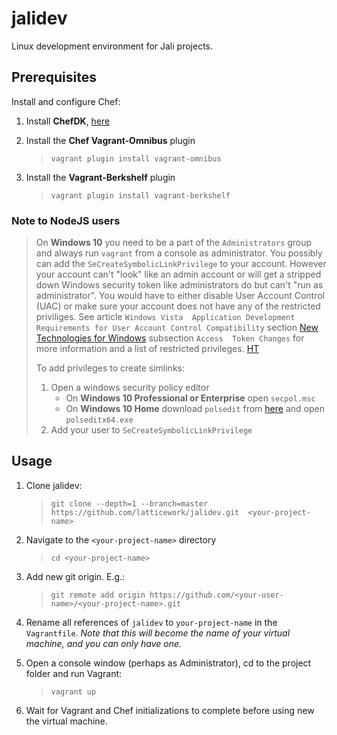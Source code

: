 # jalidev
Linux development environment for Jali projects.

## Prerequisites
Install and configure Chef:

1. Install __ChefDK__, [here](https://downloads.chef.io/chef-dk/)
1. Install the __Chef Vagrant-Omnibus__ plugin

   > `vagrant plugin install vagrant-omnibus`
1. Install the __Vagrant-Berkshelf__ plugin

   > `vagrant plugin install vagrant-berkshelf`


### Note to NodeJS users
> On __Windows 10__ you need to be a part of the `Administrators` group and 
> always run `vagrant` from a console as administrator. You possibly can add the 
> `SeCreateSymbolicLinkPrivilege` to your account. However your account can't 
> "look" like an admin account or will get a stripped down Windows security 
> token like administrators do but can't "run as administrator". You would 
> have to either disable User Account Control (UAC) or make sure your account 
> does not have any of the restricted priviliges. See article `Windows Vista 
> Application Development Requirements for User Account Control Compatibility` 
> section [New Technologies for Windows][vistauac_topic3] subsection `Access 
> Token Changes` for more information and a list of restricted privileges. 
> [HT](http://superuser.com/a/839608)
> 
> To add privileges to create simlinks: 
> 1.  Open a windows security policy editor
>     * On __Windows 10 Professional or Enterprise__ open `secpol.msc`
>     * On __Windows 10 Home__ download `polsedit` from [here](http://www.southsoftware.com/) 
>       and open `polseditx64.exe` 
> 2.  Add your user to `SeCreateSymbolicLinkPrivilege`

## Usage
[//]: # ( See http://stackoverflow.com/a/37661469/2240669 )
1. Clone jalidev:

   > `git clone --depth=1 --branch=master https://github.com/latticework/jalidev.git 
   > <your-project-name>`
1. Navigate to the `<your-project-name>` directory

   > `cd <your-project-name>`
1. Add new git origin. E.g.:

   > `git remote add origin https://github.com/<your-user-name>/<your-project-name>.git`
1. Rename all references of `jalidev` to `your-project-name` in the 
   `Vagrantfile`. _Note that this will become the name of your virtual machine, 
   and you can only have one._
1. Open a console window (perhaps as Administrator), cd to the project folder 
   and run Vagrant:

   > `vagrant up`
1. Wait for Vagrant and Chef initializations to complete before using new the 
   virtual machine.


[vistauac_topic3]: https://msdn.microsoft.com/en-us/library/bb530410.aspx#vistauac_topic3